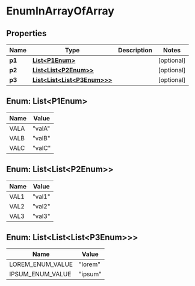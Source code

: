 

# EnumInArrayOfArray

## Properties

Name | Type | Description | Notes
------------ | ------------- | ------------- | -------------
**p1** | [**List&lt;P1Enum&gt;**](#List&lt;P1Enum&gt;) |  |  [optional]
**p2** | [**List&lt;List&lt;P2Enum&gt;&gt;**](#List&lt;List&lt;P2Enum&gt;&gt;) |  |  [optional]
**p3** | [**List&lt;List&lt;List&lt;P3Enum&gt;&gt;&gt;**](#List&lt;List&lt;List&lt;P3Enum&gt;&gt;&gt;) |  |  [optional]



## Enum: List&lt;P1Enum&gt;

Name | Value
---- | -----
VALA | &quot;valA&quot;
VALB | &quot;valB&quot;
VALC | &quot;valC&quot;



## Enum: List&lt;List&lt;P2Enum&gt;&gt;

Name | Value
---- | -----
VAL1 | &quot;val1&quot;
VAL2 | &quot;val2&quot;
VAL3 | &quot;val3&quot;



## Enum: List&lt;List&lt;List&lt;P3Enum&gt;&gt;&gt;

Name | Value
---- | -----
LOREM_ENUM_VALUE | &quot;lorem&quot;
IPSUM_ENUM_VALUE | &quot;ipsum&quot;



